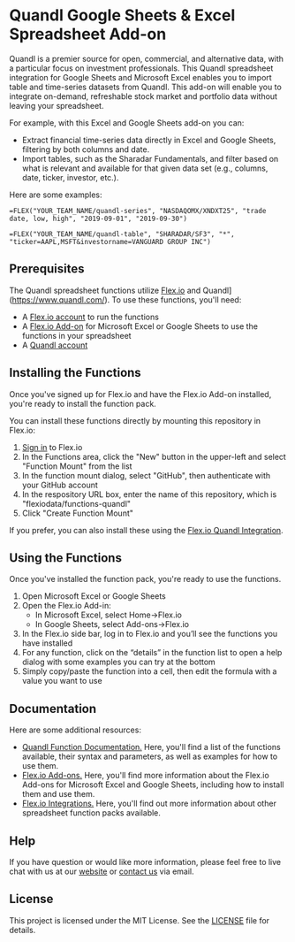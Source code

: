 # Quandl Google Sheets & Excel Spreadsheet Add-on

Quandl is a premier source for open, commercial, and alternative data, with a particular focus on investment professionals. This Quandl spreadsheet integration for Google Sheets and Microsoft Excel enables you to import table and time-series datasets from Quandl. This add-on will enable you to integrate on-demand, refreshable stock market and portfolio data without leaving your spreadsheet.

For example, with this Excel and Google Sheets add-on you can:

* Extract financial time-series data directly in Excel and Google Sheets, filtering by both columns and date.
* Import tables, such as the Sharadar Fundamentals, and filter based on what is relevant and available for that given data set (e.g., columns, date, ticker, investor, etc.).

Here are some examples:

```
=FLEX("YOUR_TEAM_NAME/quandl-series", "NASDAQOMX/XNDXT25", "trade date, low, high", "2019-09-01", "2019-09-30")
```

```
=FLEX("YOUR_TEAM_NAME/quandl-table", "SHARADAR/SF3", "*", "ticker=AAPL,MSFT&investorname=VANGUARD GROUP INC")
```

## Prerequisites

The Quandl spreadsheet functions utilize [Flex.io](https://www.flex.io) and Quandl](https://www.quandl.com/). To use these functions, you'll need:

* A [Flex.io account](https://www.flex.io/app/signup) to run the functions
* A [Flex.io Add-on](https://www.flex.io/add-ons) for Microsoft Excel or Google Sheets to use the functions in your spreadsheet
* A [Quandl account](https://www.quandl.com/sign-up-modal?defaultModal=showSignUp)

## Installing the Functions

Once you've signed up for Flex.io and have the Flex.io Add-on installed, you're ready to install the function pack.

You can install these functions directly by mounting this repository in Flex.io:

1. [Sign in](https://www.flex.io/app/signin) to Flex.io
2. In the Functions area, click the "New" button in the upper-left and select "Function Mount" from the list
3. In the function mount dialog, select "GitHub", then authenticate with your GitHub account
4. In the respository URL box, enter the name of this repository, which is "flexiodata/functions-quandl"
5. Click "Create Function Mount"

If you prefer, you can also install these using the [Flex.io Quandl Integration](https://www.flex.io/integrations/quandl).

## Using the Functions

Once you've installed the function pack, you're ready to use the functions.

1. Open Microsoft Excel or Google Sheets
2. Open the Flex.io Add-in:
   - In Microsoft Excel, select Home->Flex.io
   - In Google Sheets, select Add-ons->Flex.io
3. In the Flex.io side bar, log in to Flex.io and you’ll see the functions you have installed
4. For any function, click on the “details” in the function list to open a help dialog with some examples you can try at the bottom
5. Simply copy/paste the function into a cell, then edit the formula with a value you want to use

## Documentation

Here are some additional resources:

* [Quandl Function Documentation.](https://www.flex.io/integrations/quandl#functions-and-syntax) Here, you'll find a list of the functions available, their syntax and parameters, as well as examples for how to use them.
* [Flex.io Add-ons.](https://www.flex.io/add-ons) Here, you'll find more information about the Flex.io Add-ons for Microsoft Excel and Google Sheets, including how to install them and use them.
* [Flex.io Integrations.](https://www.flex.io/integrations) Here, you'll find out more information about other spreadsheet function packs available.

## Help

If you have question or would like more information, please feel free to live chat with us at our [website](https://www.flex.io) or [contact us](https://www.flex.io/about#contact-us) via email.

## License

This project is licensed under the MIT License. See the [LICENSE](LICENSE) file for details.

